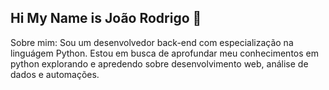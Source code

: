 ## Hi My Name is João Rodrigo 👋

Sobre mim:
Sou um desenvolvedor back-end com especialização na linguágem Python. Estou em busca de aprofundar meu conhecimentos em python explorando e apredendo sobre desenvolvimento web, análise de dados e automações.

<!--
**jrodrigo340/jrodrigo340** is a ✨ _special_ ✨ repository because its `README.md` (this file) appears on your GitHub profile.

Here are some ideas to get you started:

- 🔭 I’m currently working on ...
- 🌱 I’m currently learning ...
- 👯 I’m looking to collaborate on ...
- 🤔 I’m looking for help with ...
- 💬 Ask me about ...
- 📫 How to reach me: ...
- 😄 Pronouns: ...
- ⚡ Fun fact: ...
-->

